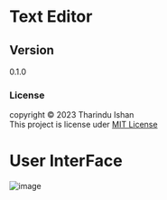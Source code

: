 # Text Editor

## Version
0.1.0

### License
copyright &copy; 2023 Tharindu Ishan <br>
This project is license uder [MIT License](License.txt)
# User InterFace
![image](https://github.com/Tharindu-Ishan/Text-Editor-App/assets/140793481/bf53b2ae-efe9-4c8a-9118-247cbc226a14)

